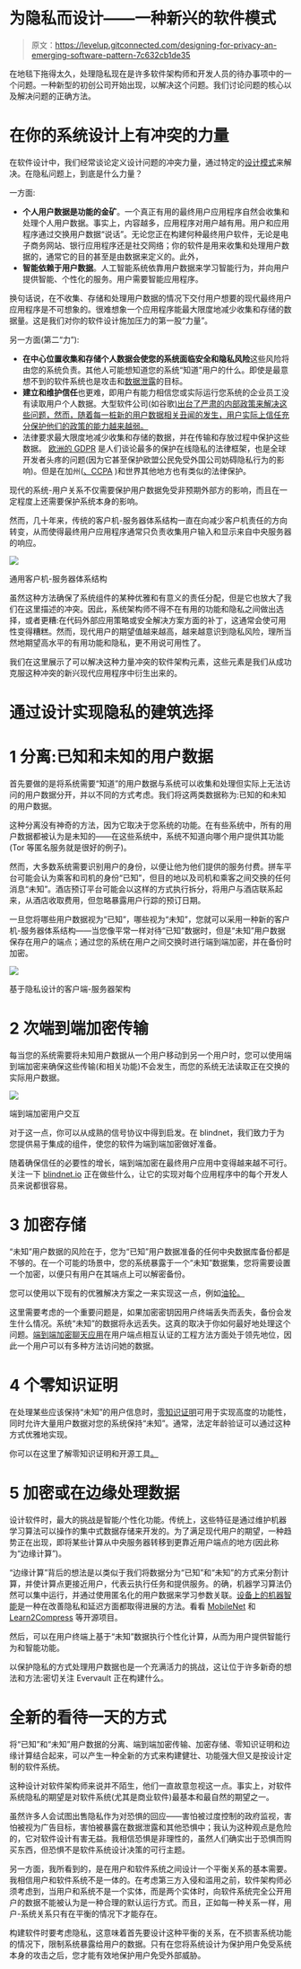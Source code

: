 # 为隐私而设计——一种新兴的软件模式

> 原文：<https://levelup.gitconnected.com/designing-for-privacy-an-emerging-software-pattern-7c632cb1de35>

在地毯下拖得太久，处理隐私现在是许多软件架构师和开发人员的待办事项中的一个问题。一种新型的初创公司开始出现，以解决这个问题。我们讨论问题的核心以及解决问题的正确方法。

# 在你的系统设计上有冲突的力量

在软件设计中，我们经常谈论定义设计问题的冲突力量，通过特定的[设计模式](https://en.wikipedia.org/wiki/Design_pattern)来解决。在隐私问题上，到底是什么力量？

一方面:

*   **个人用户数据是功能的金矿**。一个真正有用的最终用户应用程序自然会收集和处理个人用户数据。事实上，内容越多，应用程序对用户越有用。用户和应用程序通过交换用户数据“说话”。无论您正在构建何种最终用户软件，无论是电子商务网站、银行应用程序还是社交网络；你的软件是用来收集和处理用户数据的，通常它的目的甚至是由数据来定义的。此外，
*   **智能依赖于用户数据**。人工智能系统依靠用户数据来学习智能行为，并向用户提供智能、个性化的服务。用户需要智能应用程序。

换句话说，在不收集、存储和处理用户数据的情况下交付用户想要的现代最终用户应用程序是不可想象的。很难想象一个应用程序能最大限度地减少收集和存储的数据量。这是我们对你的软件设计施加压力的第一股“力量”。

另一方面(第二“力”):

*   **在中心位置收集和存储个人数据会使您的系统面临安全和隐私风险**这些风险将由您的系统负责。其他人可能想知道您的系统“知道”用户的什么。即使是最意想不到的软件系统也是攻击和[数据泄露](https://en.wikipedia.org/wiki/List_of_data_breaches)的目标。
*   **建立和维护信任**也更难，即用户有能力相信您或实际运行您系统的企业员工没有读取用户个人数据。大型软件公司(如谷歌[)出台了严肃的内部政策来解决这些问题，然而，随着每一桩新的用户数据相关丑闻的发生，用户实际上信任充分保护他们的政策的能力越来越弱。](https://mashable.com/article/google-reading-your-emails-response/?europe=true)
*   法律要求最大限度地减少收集和存储的数据，并在传输和存放过程中保护这些数据。 [欧洲的 GDPR](https://en.wikipedia.org/wiki/General_Data_Protection_Regulation) 是人们谈论最多的保护在线隐私的法律框架，也是全球开发者头疼的问题(因为它甚至保护欧盟公民免受外国公司妨碍隐私行为的影响)。但是在加州([、CCPA](https://en.wikipedia.org/wiki/California_Consumer_Privacy_Act) )和世界其他地方也有类似的法律保护。

现代的系统-用户关系不仅需要保护用户数据免受非预期外部方的影响，而且在一定程度上还需要保护系统本身的影响。

然而，几十年来，传统的客户机-服务器体系结构一直在向减少客户机责任的方向转变，从而使得最终用户应用程序通常只负责收集用户输入和显示来自中央服务器的响应。

![](img/5904b4c5a919d70202c4b4b75c543990.png)

通用客户机-服务器体系结构

虽然这种方法确保了系统组件的某种优雅和有意义的责任分配，但是它也放大了我们在这里描述的冲突。因此，系统架构师不得不在有用的功能和隐私之间做出选择，或者更糟:在代码外部应用策略或安全解决方案方面的补丁，这通常会使可用性变得糟糕。然而，现代用户的期望值越来越高，越来越意识到隐私风险，理所当然地期望高水平的有用功能和隐私，更不用说可用性了。

我们在这里展示了可以解决这种力量冲突的软件架构元素，这些元素是我们从成功克服这种冲突的新兴现代应用程序中衍生出来的。

# 通过设计实现隐私的建筑选择

# 1 分离:已知和未知的用户数据

首先要做的是将系统需要“知道”的用户数据与系统可以收集和处理但实际上无法访问的用户数据分开，并以不同的方式考虑。我们将这两类数据称为:已知的和未知的用户数据。

这种分离没有神奇的方法，因为它取决于您系统的功能。在有些系统中，所有的用户数据都被认为是未知的——在这些系统中，系统不知道向哪个用户提供其功能(Tor 等匿名服务就是很好的例子)。

然而，大多数系统需要识别用户的身份，以便让他为他们提供的服务付费。拼车平台可能会认为乘客和司机的身份“已知”，但目的地以及司机和乘客之间交换的任何消息“未知”。酒店预订平台可能会以这样的方式执行拆分，将用户与酒店联系起来，从酒店收取费用，但忽略暴露用户行踪的预订日期。

一旦您将哪些用户数据视为“已知”，哪些视为“未知”，您就可以采用一种新的客户机-服务器体系结构——当您像平常一样对待“已知”数据时，但是“未知”用户数据保存在用户的端点；通过您的系统在用户之间交换时进行端到端加密，并在备份时加密。

![](img/626ed77716bdcce274979ed83563315a.png)

基于隐私设计的客户端-服务器架构

# 2 次端到端加密传输

每当您的系统需要将未知用户数据从一个用户移动到另一个用户时，您可以使用端到端加密来确保这些传输(和相关功能)不会发生，而您的系统无法读取正在交换的实际用户数据。

![](img/8e679daf41f45b082ab17d7b19012375.png)

端到端加密用户交互

对于这一点，你可以从成熟的信号协议中得到启发。在 blindnet，我们致力于为您提供易于集成的组件，使您的软件为端到端加密做好准备。

随着确保信任的必要性的增长，端到端加密在最终用户应用中变得越来越不可行。关注一下 [blindnet.io](http://blindnet.io) 正在做些什么，让它的实现对每个应用程序中的每个开发人员来说都很容易。

# 3 加密存储

“未知”用户数据的风险在于，您为“已知”用户数据准备的任何中央数据库备份都是不够的。在一个可能的场景中，您的系统暴露于一个“未知”数据集，您将需要设置一个加密，以便只有用户在其端点上可以解密备份。

您可以使用以下现有的优雅解决方案之一来实现这一点，例如[油轮。](https://tanker.io/)

这里需要考虑的一个重要问题是，如果加密密钥因用户终端丢失而丢失，备份会发生什么情况。系统“未知”的数据将永远丢失。这真的取决于你如何最好地处理这个问题。[端到端加密聊天应用](https://signal.org/en/)在用户端点相互认证的工程方法方面处于领先地位，因此一个用户可以有多种方法访问她的数据。

# 4 个零知识证明

在处理某些应该保持“未知”的用户信息时，[零知识证明](https://en.wikipedia.org/wiki/Zero-knowledge_proof)可用于实现高度的功能性，同时允许大量用户数据对您的系统保持“未知”。通常，法定年龄验证可以通过这种方式优雅地实现。

你可以在这里了解零知识证明和开源工具[。](https://github.com/matter-labs/awesome-zero-knowledge-proofs)

# 5 加密或在边缘处理数据

设计软件时，最大的挑战是智能/个性化功能。传统上，这些特征是通过维护机器学习算法可以操作的集中式数据存储来开发的。为了满足现代用户的期望，一种趋势正在出现，即将某些计算从中央服务器转移到更靠近用户端点的地方(因此称为“边缘计算”)。

“边缘计算”背后的想法是以类似于我们将数据分为“已知”和“未知”的方式来分割计算，并使计算点更接近用户，代表云执行任务和提供服务。的确，机器学习算法仍然可以集中运行，并通过使用匿名化的用户数据来学习参数关联。[设备上的机器智能](https://ai.googleblog.com/2017/02/on-device-machine-intelligence.html)是一种在改善隐私和延迟方面都取得进展的方法。看看 [MobileNet](https://github.com/tensorflow/models/blob/master/research/slim/nets/mobilenet_v1.md) 和 [Learn2Compress](https://ai.googleblog.com/2018/05/custom-on-device-ml-models.html) 等开源项目。

然后，可以在用户终端上基于“未知”数据执行个性化计算，从而为用户提供智能行为和智能功能。

以保护隐私的方式处理用户数据也是一个充满活力的挑战，这让位于许多新奇的想法和方法:密切关注 Evervault 正在构建什么。

# 全新的看待一天的方式

将“已知”和“未知”用户数据的分离、端到端加密传输、加密存储、零知识证明和边缘计算结合起来，可以产生一种全新的方式来构建健壮、功能强大但又是按设计定制的软件系统。

这种设计对软件架构师来说并不陌生，他们一直故意忽视这一点。事实上，对软件系统隐私的期望是对软件系统(尤其是商业软件)最基本和最自然的期望之一。

虽然许多人会试图出售隐私作为对恐惧的回应——害怕被过度控制的政府监视，害怕被视为广告目标，害怕被暴露在数据泄露和其他恐惧中；我认为这种观点是危险的，它对软件设计有害无益。我相信恐惧是非理性的，虽然人们确实出于恐惧而购买东西，但恐惧不是软件系统设计决策的可行主题。

另一方面，我所看到的，是在用户和软件系统之间设计一个平衡关系的基本需要。我相信用户和软件系统不是一体的。在考虑第三方入侵和滥用之前，软件架构师必须考虑到，当用户和系统不是一个实体，而是两个实体时，向软件系统完全公开用户的数据不能被认为是一种合理的默认运行方式。而且，正如每一种关系一样，用户-系统关系只有在平衡的情况下才能存在。

构建软件时要考虑隐私，这意味着首先要设计这种平衡的关系，在不损害系统功能的情况下，限制系统暴露给用户的数据。只有在您将系统设计为保护用户免受系统本身的攻击之后，您才能有效地保护用户免受外部威胁。